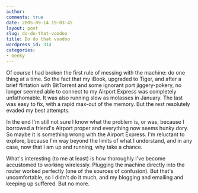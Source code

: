 ```yaml
---
author:
comments: true
date: 2005-09-14 19:03:45
layout: post
slug: do-do-that-voodoo
title: Do do that voodoo
wordpress_id: 314
categories:
- Geeky
---
```


Of course I had broken the first rule of messing with the machine: do one thing at a time. So the fact that my iBook, upgraded to Tiger, and after a brief flirtation with BitTorrent and some ignorant port jiggery-pokery, no longer seemed able to connect to my Airport Express was completely unfathomable. It was also running slow as molasses in January. The last was easy to fix, with a rapid max-out of the memory. But the rest resolutely evaded my best attempts.

In the end I'm still not sure I know what the problem is, or was, because I borrowed a friend's Airport proper and everything now seems hunky dory. So maybe it is something wrong with the Airport Express. I'm reluctant to explore, because I'm way beyond the limits of what I understand, and in any case, now that I am up and running, why take a chance.

What's interesting (to me at least) is how thoroughly I've become accustomed to working wirelessly. Plugging the machine directly into the router worked perfectly (one of the sources of confusion). But that's uncomfortable, so I didn't do it much, and my blogging and emailing and keeping up suffered. But no more.
